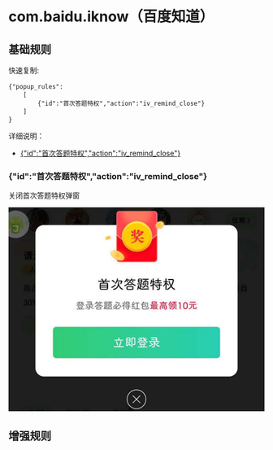 # com.baidu.iknow（百度知道）

## 基础规则

快速复制:
```
{"popup_rules":
    [
        {"id":"首次答题特权","action":"iv_remind_close"}
    ]
}
```
详细说明：
- [{"id":"首次答题特权","action":"iv_remind_close"}](#id首次答题特权actioniv_remind_close)

### {"id":"首次答题特权","action":"iv_remind_close"}
关闭首次答题特权弹窗

![](./assets/首次答题特权弹窗.jpg)


## 增强规则
